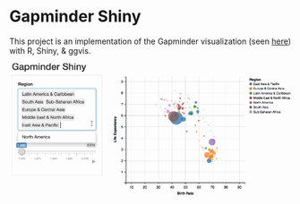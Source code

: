 # Gapminder Shiny
This project is an implementation of the Gapminder visualization (seen [here](https://goo.gl/73vR7f)) with R, Shiny, & ggvis.

![Demo](demo.gif)
